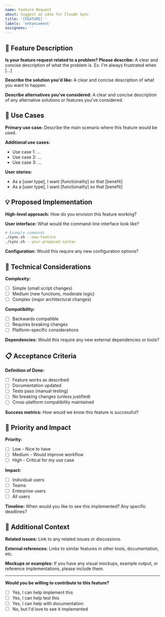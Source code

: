 ```yaml
---
name: Feature Request
about: Suggest an idea for Claude Sync
title: '[FEATURE] '
labels: 'enhancement'
assignees: ''
---
```


## 🚀 Feature Description

**Is your feature request related to a problem? Please describe:**
A clear and concise description of what the problem is. Ex. I'm always frustrated when [...]

**Describe the solution you'd like:**
A clear and concise description of what you want to happen.

**Describe alternatives you've considered:**
A clear and concise description of any alternative solutions or features you've considered.

## 🎯 Use Cases

**Primary use case:**
Describe the main scenario where this feature would be used.

**Additional use cases:**
- Use case 1: ...
- Use case 2: ...
- Use case 3: ...

**User stories:**
- As a [user type], I want [functionality] so that [benefit]
- As a [user type], I want [functionality] so that [benefit]

## 💡 Proposed Implementation

**High-level approach:**
How do you envision this feature working?

**User interface:**
What would the command-line interface look like?
```bash
# Example commands
./sync.sh --new-feature
./sync.sh --your-proposed-syntax
```

**Configuration:**
Would this require any new configuration options?

## 🔧 Technical Considerations

**Complexity:**
- [ ] Simple (small script changes)
- [ ] Medium (new functions, moderate logic)
- [ ] Complex (major architectural changes)

**Compatibility:**
- [ ] Backwards compatible
- [ ] Requires breaking changes
- [ ] Platform-specific considerations

**Dependencies:**
Would this require any new external dependencies or tools?

## 📋 Acceptance Criteria

**Definition of Done:**
- [ ] Feature works as described
- [ ] Documentation updated
- [ ] Tests pass (manual testing)
- [ ] No breaking changes (unless justified)
- [ ] Cross-platform compatibility maintained

**Success metrics:**
How would we know this feature is successful?

## 🌟 Priority and Impact

**Priority:**
- [ ] Low - Nice to have
- [ ] Medium - Would improve workflow
- [ ] High - Critical for my use case

**Impact:**
- [ ] Individual users
- [ ] Teams
- [ ] Enterprise users
- [ ] All users

**Timeline:**
When would you like to see this implemented? Any specific deadlines?

## 📎 Additional Context

**Related issues:**
Link to any related issues or discussions.

**External references:**
Links to similar features in other tools, documentation, etc.

**Mockups or examples:**
If you have any visual mockups, example output, or reference implementations, please include them.

---

**Would you be willing to contribute to this feature?**
- [ ] Yes, I can help implement this
- [ ] Yes, I can help test this
- [ ] Yes, I can help with documentation
- [ ] No, but I'd love to see it implemented